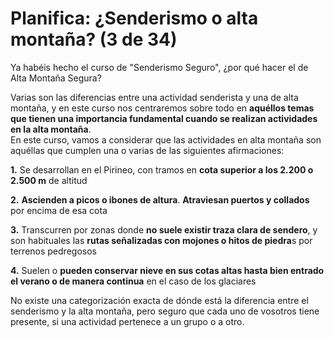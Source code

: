 # Planifica: ¿Senderismo o alta montaña? (3 de 34)

Ya habéis hecho el curso de "Senderismo Seguro", ¿por qué hacer el de Alta Montaña Segura?

Varias son las diferencias entre una actividad senderista y una de alta montaña, y en este curso nos centraremos sobre todo en **aquéllos temas que tienen una importancia fundamental cuando se realizan actividades en la alta montaña**.  
En este curso, vamos a considerar que las actividades en alta montaña son aquéllas que cumplen una o varias de las siguientes afirmaciones:

**1.** Se desarrollan en el Pirineo, con tramos en **cota superior a los 2.200 o 2.500 m** de altitud

**2.** **Ascienden a picos o ibones de altura**. **Atraviesan puertos y collados** por encima de esa cota

**3.** Transcurren por zonas donde **no suele existir traza clara de sendero**, y son habituales las **rutas señalizadas con mojones o hitos de piedra**s por terrenos pedregosos

**4.** Suelen o **pueden conservar nieve en sus cotas altas hasta bien entrado el verano o de manera continua** en el caso de los glaciares  

No existe una categorización exacta de dónde está la diferencia entre el senderismo y la alta montaña, pero seguro que cada uno de vosotros tiene presente, si una actividad pertenece a un grupo o a otro.


